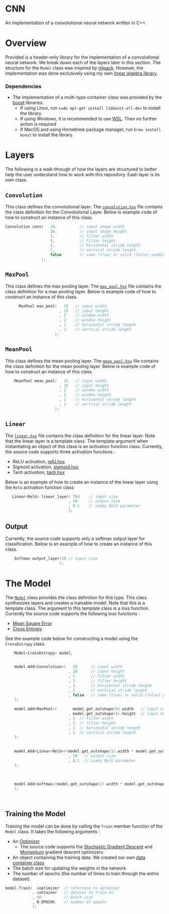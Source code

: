# CNN
An implementation of a convolutional neural network written in C++.

# Overview

Provided is a header-only library for the implementation of a convolutional neural network. We break down each of the layers later 
in this section. The structure for the `Model` class was inspired by [mlpack](https://www.mlpack.org/).
However, the implementation was done exclusively using my own [linear algebra library](./classes/lin_alg).

### Dependencies

- The implementation of a multi-type container class was provided by the [boost](https://www.boost.org/) libraries.
  - If using Linux, run `sudo apt-get install libboost-all-dev` to install the library.
  - If using Windows, it is recommended to use [WSL](https://learn.microsoft.com/en-us/training/modules/get-started-with-windows-subsystem-for-linux/). Then no further action is required
  - If MacOS and using Homebrew package manager, run `brew install boost` to install the library. 


# Layers

The following is a walk-through of how the layers are structured to better help the user understand
how to work with this repository. Eaah layer is its own class.

## `Convolution` 
This class defines the convolutional layer.
The [`convolution.hxx`](./classes/layers/convolution.hxx) file contains the class definition for the Convolutional Layer.
Below is example code of how to construct an instance of this class.

```C++
Convolution conv(   28,          // input image width
                    28,          // input image height
                    3,           // filter width
                    3,           // filter height
                    1,           // horizontal stride length
                    1,           // vertical stride length
                    false        // same (true) or valid (false) padding
                );
```
## `MaxPool` 
This class defines the max pooling layer.
The [`max_pool.hxx`](./classes/layers/max_pool.hxx) file contains the class definition for a max pooling layer.
Below is example code of how to construct an instance of this class.
```C++
      MaxPool max_pool(   15   // input width
                        , 15   // input height
                        , 2    // window width
                        , 2    // window height
                        , 1    // horizontal stride length
                        , 1    // vertical stride length
                      );
```
## `MeanPool`
This class defines the mean pooling layer.
The [`mean_pool.hxx`](./classes/layers/mean_pool.hxx) file contains the class definition for the mean pooling layer.
Below is example code of how to construct an instance of this class.
```C++
    MeanPool mean_pool(   15   // input width
                        , 15   // input height
                        , 2    // window width
                        , 2    // window height
                        , 1    // horizontal stride length
                        , 1    // vertical stride length
                      );
```

## `Linear`

The [`linear.hxx`](./classes/layers/linear.hxx) file contains the class definition for the linear layer.
Note that the linear layer is a template class. The template argument when instantiating an object of this 
class is an activation function class. Currently, the source code supports three activation functions : 

- ReLU activation,  [relU.hxx](./classes/activation%20functions/relU.hxx)
- Sigmoid activation,  [sigmoid.hxx](./classes/activation%20functions/sigmoid.hxx)
- Tanh activation, [tanh.hxx](./classes/activation%20functions/tanh.hxx)

Below is an example of how to create an instance of the linear layer using the `RelU` activation function class
```C++
   Linear<RelU> linear_layer( 784    // input size
                            , 10     // output size
                            , 0.1    // Leaky RelU parameter
                            );
```


## Output

Currently, the source code supports only a softmax output layer for classification. Below is an example of how
to create an instance of this class.
```C++
    Softmax output_layer(10 // input size
                        );
```
# The Model
The [`Model`](./classes/Model.hxx) class provides the class definition for this type. This class 
synthesizes layers and creates a trainable model. Note that this is a template class. The argument to this
template class is a loss function. Currently the source code supports the following loss functions :

- [Mean Square Error](./classes/loss%20functions/mean_square_error.hxx)
- [Cross Entropy](./classes/loss%20functions/cross_entropy.hxx)

See the example code below for constructing a model using the `CrossEntropy` class.

```C++
    Model<CrossEntropy> model;

    
    model.Add<Convolution>(   28      // input width
                            , 28      // input height
                            , 3       // filter width
                            , 3       // filter height
                            , 1       // horizontal stride length
                            , 1       // vertical stride length
                            , false   // same (true) or valid (false) padding
    );
    
    model.Add<MaxPool>(       model.get_outshape(0).width   // input width
                            , model.get_outshape(0).height  // input height
                            , 2  // filter width
                            , 2  // filter height
                            , 1  // horizontal stride length
                            , 1  // vertical stride length
    );
    
    
    model.Add<Linear<RelU>>(model.get_outshape(1).width * model.get_outshape(1).height  // input size
                            , 10   // output size
                            , 0.1  // Leaky RelU parameter
    );
    
    
    
    model.Add<Softmax>(model.get_outshape(2).width * model.get_outshape(2).height // input size
    );
    
    
```

## Training the Model

Training the model can be done by calling the `Train` member function of the `Model` class. It takes the following arguments :

- An [Optimizer](./classes/optimizers/optimizers.hxx)
  - The source code supports the [Stochastic Gradient Descent](./classes/optimizers/SGD.hxx) and [Momentum](./classes/optimizers/momentum.hxx) gradient descent optimizers
- An object containing the training data. We created our own [data container class](./classes/datasets/dataset.hxx)
- The batch size for updating the weights in the network
- The number of epochs (the number of times to train through the entire dataset)


```C++
model.Train(  &optimizer  // reference to optimizer
            , container   // dataset to train on
            , 50          // batch size
            , N_EPOCHS    // number of epochs
            );  
```